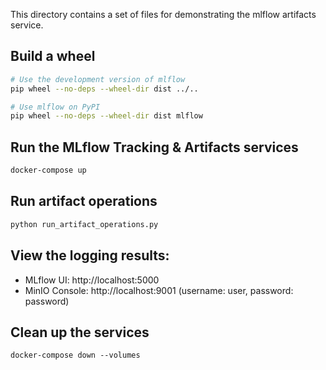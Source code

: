 This directory contains a set of files for demonstrating the mlflow artifacts service.

## Build a wheel

```sh
# Use the development version of mlflow
pip wheel --no-deps --wheel-dir dist ../..

# Use mlflow on PyPI
pip wheel --no-deps --wheel-dir dist mlflow
```

## Run the MLflow Tracking & Artifacts services

```sh
docker-compose up
```

## Run artifact operations

```sh
python run_artifact_operations.py
```

## View the logging results:

- MLflow UI: http://localhost:5000
- MinIO Console: http://localhost:9001 (username: user, password: password)

## Clean up the services

```
docker-compose down --volumes
```
